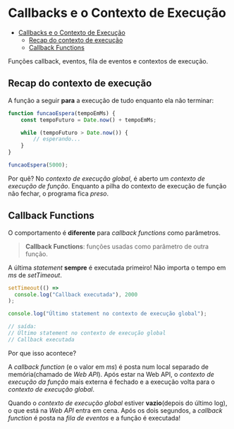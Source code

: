 # Callbacks e o Contexto de Execução

- [Callbacks e o Contexto de Execução](#callbacks-e-o-contexto-de-execução)
	- [Recap do contexto de execução](#recap-do-contexto-de-execução)
	- [Callback Functions](#callback-functions)

Funções callback, eventos, fila de eventos e contextos de execução.

## Recap do contexto de execução

A função a seguir **para** a execução de tudo enquanto ela não terminar:
```js
function funcaoEspera(tempoEmMs) {
	const tempoFuturo = Date.now() + tempoEmMs;

	while (tempoFuturo > Date.now()) {
		// esperando...
	}
}

funcaoEspera(5000);
```
Por quê? No *contexto de execução global*, é aberto um *contexto de execução de função*. Enquanto a pilha do contexto de execução de função não fechar, o programa fica *preso*.

## Callback Functions

O comportamento é **diferente** para *callback functions* como parâmetros.

>**Callback Functions**: funções usadas como parâmetro de outra função.

A última *statement* **sempre** é executada primeiro! Não importa o tempo em *ms* de *setTimeout*.

```js
setTimeout(() =>
  console.log("Callback executada"), 2000
);

console.log("Último statement no contexto de execução global");

// saída:
// Último statement no contexto de execução global
// Callback executada
```
Por que isso acontece?

A *callback function* (e o valor em *ms*) é posta num local separado de memória(chamado de *Web API*). Após estar na Web API, o *contexto de execução da função* mais externa é fechado e a execução volta para o *contexto de execução global*.

Quando o *contexto de execução global* estiver **vazio**(depois do último log), o que está na *Web API* entra em cena. Após os dois segundos, a *callback function* é posta na *fila de eventos* e a função é executada!
